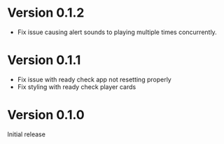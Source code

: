 # Version 0.1.2
- Fix issue causing alert sounds to playing multiple times concurrently.

# Version 0.1.1
- Fix issue with ready check app not resetting properly
- Fix styling with ready check player cards

# Version 0.1.0
Initial release
